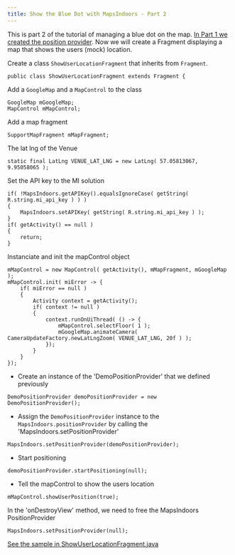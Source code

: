 ```yaml
---
title: Show the Blue Dot with MapsIndoors - Part 2
---
```


This is part 2 of the tutorial of managing a blue dot on the map. [In Part 1 we created the position provider](../showuserlocationdemopositionprovider). Now we will create a Fragment displaying a map that shows the users (mock) location.

Create a class `ShowUserLocationFragment` that inherits from `Fragment`.
```
public class ShowUserLocationFragment extends Fragment {
```
Add a `GoogleMap` and a `MapControl` to the class
```
GoogleMap mGoogleMap;
MapControl mMapControl;
```
Add a map fragment
```
SupportMapFragment mMapFragment;
```
The lat lng of the Venue
```
static final LatLng VENUE_LAT_LNG = new LatLng( 57.05813067, 9.95058065 );
```
Set the API key to the MI solution
```
if( !MapsIndoors.getAPIKey().equalsIgnoreCase( getString( R.string.mi_api_key ) ) )
{
    MapsIndoors.setAPIKey( getString( R.string.mi_api_key ) );
}
if( getActivity() == null )
{
    return;
}
```
Instanciate and init the mapControl object
```
mMapControl = new MapControl( getActivity(), mMapFragment, mGoogleMap );
mMapControl.init( miError -> {
    if( miError == null )
    {
        Activity context = getActivity();
        if( context != null )
        {
            context.runOnUiThread( () -> {
                mMapControl.selectFloor( 1 );
                mGoogleMap.animateCamera( CameraUpdateFactory.newLatLngZoom( VENUE_LAT_LNG, 20f ) );
            });
        }
    }
});
```
* Create an instance of the 'DemoPositionProvider' that we defined previously
```
DemoPositionProvider demoPositionProvider = new DemoPositionProvider();
```
* Assign the `DemoPositionProvider` instance to the `MapsIndoors.positionProvider` by calling the 'MapsIndoors.setPositionProvider'
```
MapsIndoors.setPositionProvider(demoPositionProvider);
```
* Start positioning
```
demoPositionProvider.startPositioning(null);
```
* Tell the mapControl to show the users location
```
mMapControl.showUserPosition(true);
```
In the 'onDestroyView' method, we need to free the MapsIndoors PositionProvider
```
MapsIndoors.setPositionProvider(null);
```

[See the sample in ShowUserLocationFragment.java](https://github.com/MapsIndoors/MapsIndoorsAndroid-Demo-Samples/blob/master/app/src/main/java/com/mapsindoors/showuserLocation/ShowUserLocationFragment.java)
